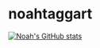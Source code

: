 # noahtaggart
[![Noah's GitHub stats](https://github-readme-stats.vercel.app/api?username=noahtaggart)](https://github.com/noahtaggart/github-readme-stats)